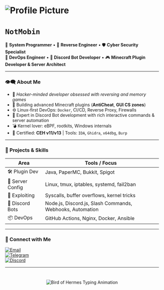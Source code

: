 # ![Profile Picture](https://i.pinimg.com/736x/69/72/ff/6972ff594cce4bc0113ece46510a9749.jpg)  
# `NotMobin`

🧠 **System Programmer** • 🧩 **Reverse Engineer** • 🛡️ **Cyber Security Specialist**  
🧱 **DevOps Engineer** • 🤖 **Discord Bot Developer** • 🎮 **Minecraft Plugin Developer & Server Architect**  

---

### 👁️‍🗨️ About Me

- 🔬 *Hacker-minded developer obsessed with reversing and memory games*  
- 🌌 Building advanced Minecraft plugins (**AntiCheat**, **GUI CS zones**)  
- ⚙️ Linux-first DevOps: `Docker`, CI/CD, Reverse Proxy, Firewalls  
- 🤖 Expert in Discord Bot development with rich interactive commands & server automation  
- 💣 Kernel lover: eBPF, rootkits, Windows internals  
- 🧠 Certified: **CEH v11/v13** | Tools: `IDA`, `Ghidra`, `x64dbg`, `Burp`  

---

### 🚀 Projects & Skills

| Area            | Tools / Focus                          |
|-----------------|-------------------------------------|
| 🛠️ Plugin Dev     | Java, PaperMC, Bukkit, Spigot        |
| 🧱 Server Config  | Linux, tmux, iptables, systemd, fail2ban |
| 🔬 Exploiting     | Syscalls, buffer overflows, kernel tricks |
| 🤖 Discord Bots   | Node.js, Discord.js, Slash Commands, Webhooks, Automation |
| 📦 DevOps        | GitHub Actions, Nginx, Docker, Ansible |

---

### 📡 Connect with Me

[![Email](https://img.shields.io/badge/Email-mobin.abasbo@gmail.com-D14836?style=flat-square&logo=gmail&logoColor=white)](mailto:mobin.abasbo@gmail.com)  
[![Telegram](https://img.shields.io/badge/Telegram-@mobinnot-2CA5E0?style=flat-square&logo=telegram&logoColor=white)](https://t.me/mobinnot)  
[![Discord](https://img.shields.io/badge/Discord-mobinnot-5865F2?style=flat-square&logo=discord&logoColor=white)](https://discord.com/users/335847967938445323)

---

<p align="center" style="margin-top: 40px; margin-bottom: 60px;">
  <img src="https://readme-typing-svg.demolab.com?font=Fira+Code&size=28&pause=1000&color=FF3333&width=600&lines=The+Bird+of+Hermes+is+my+name...;Eating+my+wings+to+make+me+tame." alt="Bird of Hermes Typing Animation" />
</p>